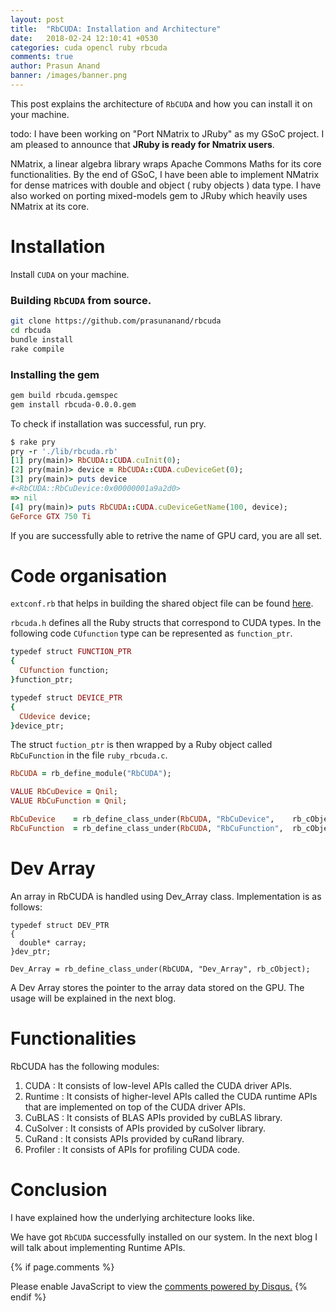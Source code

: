 ```yaml
---
layout: post
title:  "RbCUDA: Installation and Architecture"
date:   2018-02-24 12:10:41 +0530
categories: cuda opencl ruby rbcuda
comments: true
author: Prasun Anand
banner: /images/banner.png
---
```


This post explains the architecture of `RbCUDA` and how you can install it on your machine.

todo:
I have been working on "Port NMatrix to JRuby" as my GSoC project. I am pleased to announce that **JRuby is ready for Nmatrix users**.

NMatrix, a linear algebra library wraps Apache Commons Maths for its core functionalities. By the end of GSoC, I have been able to implement NMatrix for dense matrices with double and object ( ruby objects ) data type. I have also worked on porting mixed-models gem to JRuby which heavily uses NMatrix at its core.


# Installation

Install `CUDA` on your machine.

### Building `RbCUDA` from source.

```sh
git clone https://github.com/prasunanand/rbcuda
cd rbcuda
bundle install
rake compile
```

### Installing the gem

```sh
gem build rbcuda.gemspec
gem install rbcuda-0.0.0.gem
```

To check if installation was successful, run pry.

```ruby
$ rake pry
pry -r './lib/rbcuda.rb'
[1] pry(main)> RbCUDA::CUDA.cuInit(0);
[2] pry(main)> device = RbCUDA::CUDA.cuDeviceGet(0);
[3] pry(main)> puts device
#<RbCUDA::RbCuDevice:0x00000001a9a2d0>
=> nil
[4] pry(main)> puts RbCUDA::CUDA.cuDeviceGetName(100, device);
GeForce GTX 750 Ti
```
If you are successfully able to retrive the name of GPU card, you are all set.


# Code organisation

`extconf.rb` that helps in building the shared object file can be found [here](https://github.com/prasunanand/rbcuda/blob/master/ext/rbcuda/extconf.rb).


`rbcuda.h` defines all the Ruby structs that correspond to CUDA types. In the following code `CUfunction` type can be represented as `function_ptr`.


```ruby
typedef struct FUNCTION_PTR
{
  CUfunction function;
}function_ptr;

typedef struct DEVICE_PTR
{
  CUdevice device;
}device_ptr;

```
The struct `fuction_ptr` is then wrapped by a Ruby object called `RbCuFunction` in the file `ruby_rbcuda.c`.

```ruby
RbCUDA = rb_define_module("RbCUDA");

VALUE RbCuDevice = Qnil;
VALUE RbCuFunction = Qnil;

RbCuDevice    = rb_define_class_under(RbCUDA, "RbCuDevice",    rb_cObject);
RbCuFunction  = rb_define_class_under(RbCUDA, "RbCuFunction",  rb_cObject);

```

# Dev Array

An array in RbCUDA is handled using Dev_Array class. Implementation is as follows:

```
typedef struct DEV_PTR
{
  double* carray;
}dev_ptr;

Dev_Array = rb_define_class_under(RbCUDA, "Dev_Array", rb_cObject);

```
A Dev Array stores the pointer to the array data stored on the GPU. The usage will be explained in the next blog.

# Functionalities

RbCUDA has the following modules:
1. CUDA : It consists of low-level APIs called the CUDA driver APIs.
2. Runtime : It consists of higher-level APIs called the CUDA runtime APIs that are implemented on top of the CUDA driver APIs.
3. CuBLAS : It consists of BLAS APIs provided by cuBLAS library.
4. CuSolver : It consists of APIs provided by cuSolver library.
5. CuRand : It consists APIs provided by cuRand library.
6. Profiler : It consists of APIs for profiling CUDA code.

# Conclusion

I have explained how the underlying architecture looks like.

We have got `RbCUDA` successfully installed on our system. In the next blog I will talk about implementing Runtime APIs.



{% if page.comments %}
<div id="disqus_thread"></div>
<script>
/**
* RECOMMENDED CONFIGURATION VARIABLES: EDIT AND UNCOMMENT THE SECTION BELOW TO INSERT DYNAMIC VALUES FROM YOUR PLATFORM OR CMS.
* LEARN WHY DEFINING THESE VARIABLES IS IMPORTANT: https://disqus.com/admin/universalcode/#configuration-variables
*/
/*
var disqus_config = function () {
this.page.url = PAGE_URL; // Replace PAGE_URL with your page's canonical URL variable
this.page.identifier = PAGE_IDENTIFIER; // Replace PAGE_IDENTIFIER with your page's unique identifier variable
};
*/
(function() { // DON'T EDIT BELOW THIS LINE
var d = document, s = d.createElement('script');

s.src = '//prasunanandblog.disqus.com/embed.js';

s.setAttribute('data-timestamp', +new Date());
(d.head || d.body).appendChild(s);
})();
</script>
<noscript>Please enable JavaScript to view the <a href="https://disqus.com/?ref_noscript" rel="nofollow">comments powered by Disqus.</a></noscript>
{% endif %}
